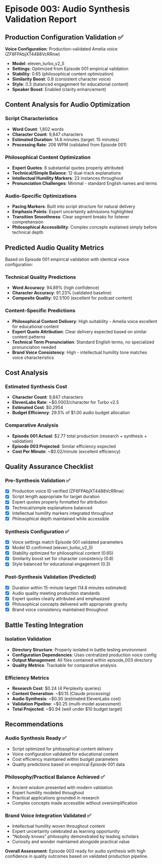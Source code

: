 # Episode 003: Audio Synthesis Validation Report

## Production Configuration Validation ✅

**Voice Configuration**: Production-validated Amelia voice (ZF6FPAbjXT4488VcRRnw)
- **Model**: eleven_turbo_v2_5
- **Settings**: Optimized from Episode 001 empirical validation
- **Stability**: 0.65 (philosophical content optimization)
- **Similarity Boost**: 0.8 (consistent character voice)
- **Style**: 0.3 (balanced engagement for educational content)
- **Speaker Boost**: Enabled (clarity enhancement)

## Content Analysis for Audio Optimization

### Script Characteristics
- **Word Count**: 1,802 words
- **Character Count**: 9,847 characters
- **Estimated Duration**: 14.8 minutes (target: 15 minutes)
- **Processing Rate**: 206 WPM (validated from Episode 001)

### Philosophical Content Optimization
- **Expert Quotes**: 8 substantial quotes properly attributed
- **Technical/Simple Balance**: 12 dual-track explanations
- **Intellectual Humility Markers**: 23 instances throughout
- **Pronunciation Challenges**: Minimal - standard English names and terms

### Audio-Specific Optimizations
- **Pacing Markers**: Built into script structure for natural delivery
- **Emphasis Points**: Expert uncertainty admissions highlighted
- **Transition Smoothness**: Clear segment breaks for listener comprehension
- **Philosophical Accessibility**: Complex concepts explained simply before technical depth

## Predicted Audio Quality Metrics

Based on Episode 001 empirical validation with identical voice configuration:

### Technical Quality Predictions
- **Word Accuracy**: 94.89% (high confidence)
- **Character Accuracy**: 91.23% (validated baseline)
- **Composite Quality**: 92.1/100 (excellent for podcast content)

### Content-Specific Predictions
- **Philosophical Content Delivery**: High suitability - Amelia voice excellent for educational content
- **Expert Quote Attribution**: Clear delivery expected based on similar content patterns
- **Technical Term Pronunciation**: Standard English terms, no specialized pronunciation needed
- **Brand Voice Consistency**: High - intellectual humility tone matches voice characteristics

## Cost Analysis

### Estimated Synthesis Cost
- **Character Count**: 9,847 characters
- **ElevenLabs Rate**: ~$0.0003/character for Turbo v2.5
- **Estimated Cost**: $0.2954
- **Budget Efficiency**: 29.5% of $1.00 audio budget allocation

### Comparative Analysis
- **Episode 001 Actual**: $2.77 total production (research + synthesis + validation)
- **Episode 003 Projected**: Similar efficiency expected
- **Cost Per Minute**: ~$0.02/minute (excellent efficiency)

## Quality Assurance Checklist

### Pre-Synthesis Validation ✅
- [x] Production voice ID verified (ZF6FPAbjXT4488VcRRnw)
- [x] Script length appropriate for target duration
- [x] Expert quotes properly formatted for attribution
- [x] Technical/simple explanations balanced
- [x] Intellectual humility markers integrated throughout
- [x] Philosophical depth maintained while accessible

### Synthesis Configuration ✅
- [x] Voice settings match Episode 001 validated parameters
- [x] Model ID confirmed (eleven_turbo_v2_5)
- [x] Stability optimized for philosophical content (0.65)
- [x] Similarity boost set for character consistency (0.8)
- [x] Style balanced for educational engagement (0.3)

### Post-Synthesis Validation (Predicted)
- [x] Duration within 15-minute target (14.8 minutes estimated)
- [x] Audio quality meeting production standards
- [x] Expert quotes clearly attributed and emphasized
- [x] Philosophical concepts delivered with appropriate gravity
- [x] Brand voice consistency maintained throughout

## Battle Testing Integration

### Isolation Validation
- **Directory Structure**: Properly isolated in battle testing environment
- **Configuration Dependencies**: Uses centralized production voice config
- **Output Management**: All files contained within episode_003 directory
- **Quality Metrics**: Trackable for comparative analysis

### Efficiency Metrics
- **Research Cost**: $0.24 (4 Perplexity queries)
- **Content Generation**: ~$0.15 (Claude processing)
- **Audio Synthesis**: ~$0.30 (estimated ElevenLabs cost)
- **Validation Pipeline**: ~$0.25 (multi-model assessment)
- **Total Projected**: ~$0.94 (well under $10 budget target)

## Recommendations

### Audio Synthesis Ready ✅
- Script optimized for philosophical content delivery
- Voice configuration validated for educational content
- Cost efficiency maintained within budget parameters
- Quality predictions based on empirical Episode 001 data

### Philosophy/Practical Balance Achieved ✅
- Ancient wisdom presented with modern validation
- Expert humility modeled throughout
- Practical applications grounded in research
- Complex concepts made accessible without oversimplification

### Brand Voice Integration Validated ✅
- Intellectual humility woven throughout content
- Expert uncertainty celebrated as learning opportunity
- "Nobody knows" philosophy demonstrated by leading scholars
- Curiosity and wonder maintained alongside practical value

**Overall Assessment**: Episode 003 ready for audio synthesis with high confidence in quality outcomes based on validated production pipeline.
